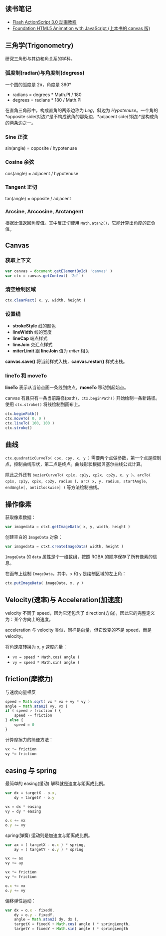 ## 读书笔记

* [Flash ActionScript 3.0 动画教程](http://book.douban.com/subject/3016575/)
* [Foundation HTML5 Animation with JavaScript (上本书的 canvas 版)](http://book.douban.com/subject/6749476/)

## 三角学(Trigonometry)

研究三角形与其边和角关系的学科。

### 弧度制(radian)与角度制(degress)

一个圆的弧度是 2π，角度是 360°

* radians = degrees * Math.PI / 180
* degrees = radians * 180 / Math.PI

在直角三角形中，构成直角的两条边称为 *Leg*，斜边为 *Hypotenuse*。一个角的 *opposite side(对边)*是不构成该角的那条边，*adjacent side(邻边)*是构成角的两条边之一。

### Sine 正弦

sin(angle) = opposite / hypotenuse

### Cosine 余弦

cos(angle) = adjacent / hypotenuse

### Tangent 正切

tan(angle) = opposite / adjacent

### Arcsine, Arccosine, Arctangent

根据比值返回角度值。其中反正切使用 `Math.atan2()`，它能计算出角度的正负值。

## Canvas

### 获取上下文

```javascript
var canvas = document.getElementById( 'canvas' )
var ctx = canvas.getContext( '2d' )
```

### 清空绘制区域

```javascript
ctx.clearRect( x, y, width, height )
```

### 设置线

* **strokeStyle** 线的颜色
* **lineWidth** 线的宽度
* **lineCap** 端点样式
* **lineJoin** 交汇点样式
* **miterLimit** 跟 **lineJoin** 值为 *miter* 相关

**canvas.save()** 将当前样式入栈，**canvas.restor()** 样式出栈。

### lineTo 和 moveTo

**lineTo** 表示从当前点画一条线到终点，**moveTo** 移动到起始点。

canvas 有且只有一条当前路径(path)，`ctx.beginPath()` 开始绘制一条新路径。使用 `ctx.stroke()` 将线绘制到画布上。

```javascript
ctx.beginPath()
ctx.moveTo( 0, 0 )
ctx.lineTo( 100, 100 )
ctx.stroke()
```

## 曲线

`ctx.quadraticCurveTo( cpx, cpy, x, y )` 需要两个点做参数，第一个点是控制点，控制曲线形状，第二点是终点。曲线形状根据贝塞尔曲线公式计算。

除此之外还有 `bezierCurveTo( cp1x, cp1y, cp2x, cp2y, x, y )`、`arcTo( cp1x, cp1y, cp2x, cp2y, radius )`、`arc( x, y, radius, startAngle, endAngle[, antiClockwise] )` 等方法绘制曲线。

## 操作像素

获取像素数据：

```javascript
var imagedata = ctxt.getImageData( x, y, width, height )
```

创建空白的 `ImageData` 对象：

```javascript
var imagedata = ctxt.createImageData( width, height )
```

`ImageData` 的 `data` 属性是个一维数组，按照 RGBA 的顺序保存了所有像素的信息。

在画布上绘制 `ImageData`，其中，`x` 和 `y` 是绘制区域的左上角：

```javascript
ctx.putImageData( imageData, x, y )
```

## Velocity(速率)与 Acceleration(加速度)

velocity 不同于 speed，因为它还包含了 direction(方向)，因此它的完整定义为：某个方向上的速度。

acceleration 与 velocity 类似，同样是向量，但它改变的不是 speed，而是 velocity。

将角速度转换为 x, y 速度向量：

* `vx = speed * Math.cos( angle )`
* `vy = speed * Math.sin( angle )`

## friction(摩擦力)

与速度向量相反

```javascript
speed = Math.sqrt( vx * vx + vy * vy )
angle = Math.atan2( vy, vx )
if ( speed > friction ) {
    speed -= friction
} else {
    speed = 0
}
```

计算摩擦力的简便方法：

```javascript
vx *= friction
vy *= friction
```

## easing 与 spring

最简单的 easing(缓动) 解释就是速度与距离成比例。

```javascript
var dx = targetX - o.x,
	dy = targetY - o.y

vx = dx * easing
vy = dy * easing

o.x += vx
o.y += vy
```

spring(弹簧) 运动则是加速度与距离成比例。

```javascript
var ax = ( targetX - o.x ) * spring,
	ay = ( targetY - o.y ) * spring

vx += ax
vy += ay

vx *= friction
vy *= friction

o.x += vx
o.y += vy
```

偏移弹性运动：

```javascript
var dx = o.x - fixedX,
	dy = o.y - fixedY,
	angle = Math.atan2( dy, dx ),
	targetX = fixedX + Math.cos( angle ) * springLength,
	targetY = fixedY + Math.sin( angle ) * springLength
```